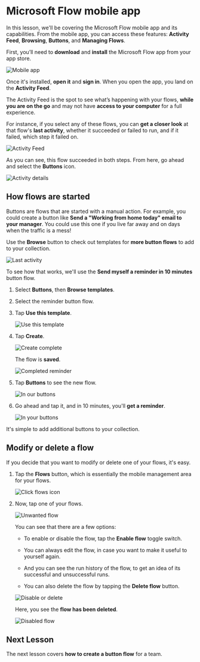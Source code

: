 <properties
   pageTitle="Microsoft Flow Mobile App | Microsoft Flow"
   description="How to use the Microsoft Flow mobile app to create and manage flows."
   services=""
   suite="flow"
   documentationCenter="na"
   authors="msftman"
   manager="anneta"
   editor=""
   tags=""
   featuredVideoId="o80hRMpb0_4"
   courseDuration="8m"/>

<tags
   ms.service="flow"
   ms.devlang="na"
   ms.topic="get-started-article"
   ms.tgt_pltfrm="na"
   ms.workload="na"
   ms.date="08/15/2017"
   ms.author="deonhe"/>

# Microsoft Flow mobile app #

In this lesson, we'll be covering the Microsoft Flow mobile app and its capabilities. From the mobile app, you can access these features: **Activity Feed**, **Browsing**, **Buttons**, and **Managing Flows**.

First, you’ll need to **download** and **install** the Microsoft Flow app from your app store.

![Mobile app](./media-v2/learning-mobile-app/open-mobile-app.png)

Once it's installed, **open it** and **sign in**. When you open the app, you land on the **Activity Feed**.

The Activity Feed is the spot to see what’s happening with your flows, **while you are on the go** and may not have **access to your computer** for a full experience.

For instance, if you select any of these flows, you can **get a closer look** at that flow's **last activity**, whether it succeeded or failed to run, and if it failed, which step it failed on.

![Activity Feed](./media-v2/learning-mobile-app/see-all-activity.png)

As you can see, this flow succeeded in both steps. From here, go ahead and select the **Buttons** icon.

![Activity details](./media-v2/learning-mobile-app/activity-details.png)


## How flows are started ##
   
   Buttons are flows that are started with a manual action. For example, you could create a button like **Send a "Working from home today" email to your manager**.
   You could use this one if you live far away and on days when the traffic is a mess!

Use the **Browse** button to check out templates for **more button flows** to add to your collection.

![Last activity](./media-v2/learning-mobile-app/click-browse-button.png)

To see how that works, we'll use the **Send myself a reminder in 10 minutes** button flow.
 

1. Select **Buttons**, then **Browse templates**.

1. Select the reminder button flow.

1. Tap **Use this template**.

    ![Use this template](./media-v2/learning-mobile-app/use-this-template.png)

1. Tap **Create**.

    ![Create complete](./media-v2/learning-mobile-app/create-complete.png)

    The flow is **saved**.

    ![Completed reminder](./media-v2/learning-mobile-app/complete-reminder.png)

1. Tap **Buttons** to see the new flow. 

    ![In our buttons](./media-v2/learning-mobile-app/button-send-reminder.png)

1. Go ahead and tap it, and in 10 minutes, you'll **get a reminder**.

    ![In your buttons](./media-v2/learning-mobile-app/in-your-collection.png)

It's simple to add additional buttons to your collection.

## Modify or delete a flow ##

If you decide that you want to modify or delete one of your flows, it's easy.

1. Tap the **Flows** button, which is essentially the mobile management area for your flows.

    ![Click flows icon](./media-v2/learning-mobile-app/click-flows-button.png)

1. Now, tap one of your flows.

    ![Unwanted flow](./media-v2/learning-mobile-app/send-a-reminder.png)

    You can see that there are a few options:
  
    - To enable or disable the flow, tap the **Enable flow** toggle switch.

    - You can always edit the flow, in case you want to make it useful to yourself again. 

    - And you can see the run history of the flow, to get an idea of its successful and unsuccessful runs.

    - You can also delete the flow by tapping the **Delete flow** button.

    ![Disable or delete](./media-v2/learning-mobile-app/disable-delete.png)

    Here, you see the **flow has been deleted**.

    ![Disabled flow](./media-v2/learning-mobile-app/disabled-flow.png)



## Next Lesson ##

The next lesson covers **how to create a button flow** for a team. 